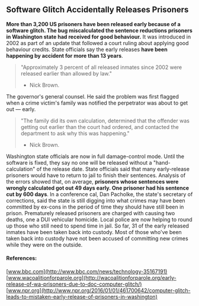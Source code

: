 ## Software Glitch Accidentally Releases Prisoners
**More than 3,200 US prisoners have been released early because of a software glitch. The bug miscalculated the sentence reductions prisoners in Washington state had received for good behaviour.** It was introduced in 2002 as part of an update that followed a court ruling about applying good behaviour credits. State officials say the early releases **have been happening by accident for more than 13 years**.
<br>
> "Approximately 3 percent of all released inmates since 2002 were released earlier than allowed by law."
> - Nick Brown.

The governor's general counsel. He said the problem was first flagged when a crime victim's family was notified the perpetrator was about to get out — early.
<br>
> "The family did its own calculation, determined that the offender was getting out earlier than the court had ordered, and contacted the department to ask why this was happening."
> - Nick Brown.

Washington state officials are now in full damage-control mode. Until the software is fixed, they say no one will be released without a "hand-calculation" of the release date. State officials said that many early-release prisoners would have to return to jail to finish their sentences. Analysis of the errors showed that, on average, **prisoners whose sentences were wrongly calculated got out 49 days early. One prisoner had his sentence cut by 600 days**. In a conference cal, Dan Pacholke, the state's secretary of corrections, said the state is still digging into what crimes may have been committed by ex-cons in the period of time they should have still been in prison. Prematurely released prisoners are charged with causing two deaths, one a DUI vehicular homicide. Local police are now helping to round up those who still need to spend time in jail. So far, 31 of the early released inmates have been taken back into custody. Most of those who've been taken back into custody have not been accused of committing new crimes while they were on the outside.

#### References:
[www.bbc.com](http://www.bbc.com/news/technology-35167191)
<br>
[www.wacoalitionforparole.org](http://wacoalitionforparole.org/early-release-of-wa-prisoners-due-to-doc-computer-glitch/)
<br>
[www.npr.org](http://www.npr.org/2016/01/01/461700642/computer-glitch-leads-to-mistaken-early-release-of-prisoners-in-washington)
